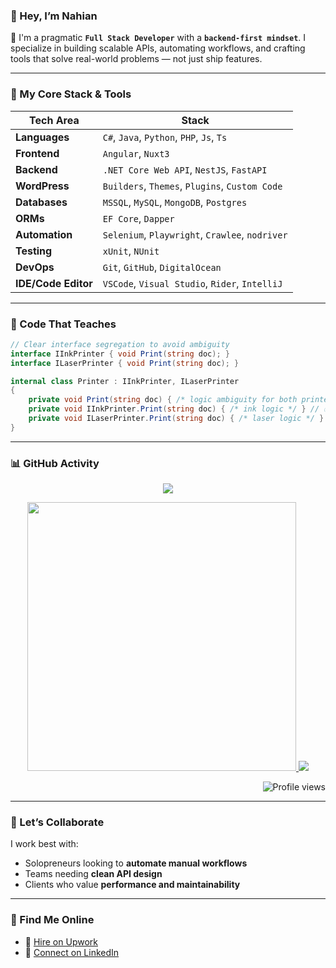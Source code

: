 ### 👋 Hey, I’m Nahian

🚀 I'm a pragmatic **`Full Stack Developer`** with a **`backend-first mindset`**. I specialize in building scalable APIs, automating workflows, and crafting tools that solve real-world problems — not just ship features.

---

### 🧠 My Core Stack & Tools

| Tech Area       | Stack                                                                 |
|-----------------|-----------------------------------------------------------------------|
| **Languages**   | `C#`, `Java`, `Python`, `PHP`, `Js`, `Ts`                                |
| **Frontend**   | `Angular`, `Nuxt3`                                |
| **Backend**  | `.NET Core Web API`, `NestJS`, `FastAPI`                          |
| **WordPress**   | `Builders`, `Themes`, `Plugins`, `Custom Code`                                     |
| **Databases**   | `MSSQL`, `MySQL`, `MongoDB`, `Postgres`                                           |
| **ORMs**        | `EF Core`, `Dapper`                                     |
| **Automation**  | `Selenium`, `Playwright`, `Crawlee`, `nodriver`                       |
| **Testing**     | `xUnit`, `NUnit`                                                      |
| **DevOps**      | `Git`, `GitHub`, `DigitalOcean`                              |
| **IDE/Code Editor**      | `VSCode`, `Visual Studio`, `Rider`, `IntelliJ`               |

---

### 🧪 Code That Teaches

```csharp
// Clear interface segregation to avoid ambiguity
interface IInkPrinter { void Print(string doc); }
interface ILaserPrinter { void Print(string doc); }

internal class Printer : IInkPrinter, ILaserPrinter
{
    private void Print(string doc) { /* logic ambiguity for both printers */ } // ❌
    private void IInkPrinter.Print(string doc) { /* ink logic */ } // ✅
    private void ILaserPrinter.Print(string doc) { /* laser logic */ } // ✅
}
```

---

### 📊 GitHub Activity

<p align="center">
   <img src="https://github-readme-streak-stats.herokuapp.com/?user=nahiandev&theme=algolia&hide_border=true"/>
</p>

<p align="center">
  <a href="https://github.com/nahiandev">
    <img width="430" src="https://github-readme-stats.vercel.app/api?username=nahiandev&show_icons=true&theme=algolia&count_private=true">
  </a>
  <a href="https://github.com/nahiandev">
    <img src="https://github-readme-stats.anuraghazra1.vercel.app/api/top-langs/?username=nahiandev&layout=compact&theme=algolia&langs_count=6" />
  </a>
</p>

<p align="right">
  <img src="https://komarev.com/ghpvc/?username=nahiandev&label=Profile%20views&color=0e75b6&style=flat" alt="Profile views"/>
</p>

---

### 🤝 Let’s Collaborate

I work best with:
- Solopreneurs looking to **automate manual workflows**
- Teams needing **clean API design**
- Clients who value **performance and maintainability**

---

### 🔗 Find Me Online

- 💼 [Hire on Upwork](https://www.upwork.com/freelancers/~01ded0be5baccfa296)  
- 🔗 [Connect on LinkedIn](https://www.linkedin.com/in/nahiandev)
